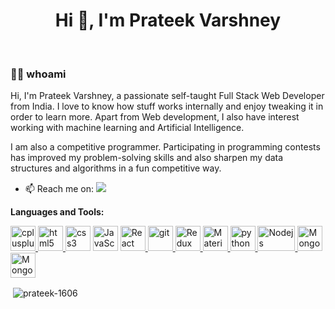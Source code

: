 <h1 align="center">Hi 👋, I'm Prateek Varshney</h1>

<br />

### 👩‍💻 whoami
  
Hi, I'm Prateek Varshney, a passionate self-taught Full Stack Web Developer from India. I love to know how stuff works internally and enjoy tweaking it in order to learn more.
Apart from Web development, I also have interest working with machine learning and Artificial Intelligence.

I am also a competitive programmer. Participating in programming contests has improved my problem-solving skills and also sharpen my data structures and algorithms in a fun competitive way.

- 📫 Reach me on: [<img src="https://img.shields.io/badge/linkedin-%230077B5.svg?&style=flat&logo=linkedin&logoColor=white" />](https://www.linkedin.com/in/prateek-varshney-2a29a9193/)

**Languages and Tools:**  

<p align="left"><a href="https://www.w3schools.com/cpp/" target="_blank"> <img src="https://raw.githubusercontent.com/isocpp/logos/master/cpp_logo.png" alt="cplusplus" width="40" height="40"/> </a> <a href="https://www.w3schools.com/css/" target="_blank"></a><a href="https://www.w3.org/html/" target="_blank"> <img src="https://logos-download.com/wp-content/uploads/2017/07/HTML5_badge.png" alt="html5" width="40" height="40"/> </a><img src="https://www.logolynx.com/images/logolynx/8c/8cdf4c047e99f7389e76aa4e2e7e2803.png" alt="css3" width="40" height="40"/> <img src="https://upload.wikimedia.org/wikipedia/commons/thumb/9/99/Unofficial_JavaScript_logo_2.svg/1200px-Unofficial_JavaScript_logo_2.svg.png" alt="JavaScript" width="40" height="40"/> </a> <a href="https://reactjs.org/" target="_blank"> <img src="https://logos-download.com/wp-content/uploads/2016/09/React_logo_logotype_emblem.png" alt="React" width="40" height="40"/> </a> <a href="https://git-scm.com/" target="_blank"> <img src="https://www.vectorlogo.zone/logos/git-scm/git-scm-icon.svg" alt="git" width="40" height="40"/></a><a href="https://redux.js.org/" target="_blank"> <img src="https://raw.githubusercontent.com/reduxjs/redux/master/logo/logo.png" alt="Redux" width="40" height="40"/> </a> <a href="https://material-ui.com/" target="_blank"> <img src="https://seeklogo.com/images/M/material-ui-logo-5BDCB9BA8F-seeklogo.com.png" alt="Material-Ui" width="40" height="40"/> </a> <a href="https://www.python.org" target="_blank"> <img src="https://logos-download.com/wp-content/uploads/2016/10/Python_logo_icon.png" alt="python" width="40" height="40"/> </a> 
<a href="https://nodejs.org/en/" target="_blank"> <img src="https://upload.wikimedia.org/wikipedia/commons/thumb/d/d9/Node.js_logo.svg/1280px-Node.js_logo.svg.png" alt="Nodejs" width="60" height="40"/> </a>
<a href="https://www.mongodb.com/cloud/atlas" target="_blank"> <img src="https://clipartart.com/images/mongodb-logo-clipart-6.jpg" alt="MongoDb" width="40" height="40"/> </a>
<a href="https://www.postman.com/" target="_blank"> <img src="http://ww1.prweb.com/prfiles/2018/10/05/15812110/postman-logo-vert-2018.png" alt="MongoDb" width="40" height="40"/> </a></p>
<p>&nbsp;<img align="center" src="https://github-readme-stats.vercel.app/api?username=prateek-1606&show_icons=true&locale=en" alt="prateek-1606" /></p>
